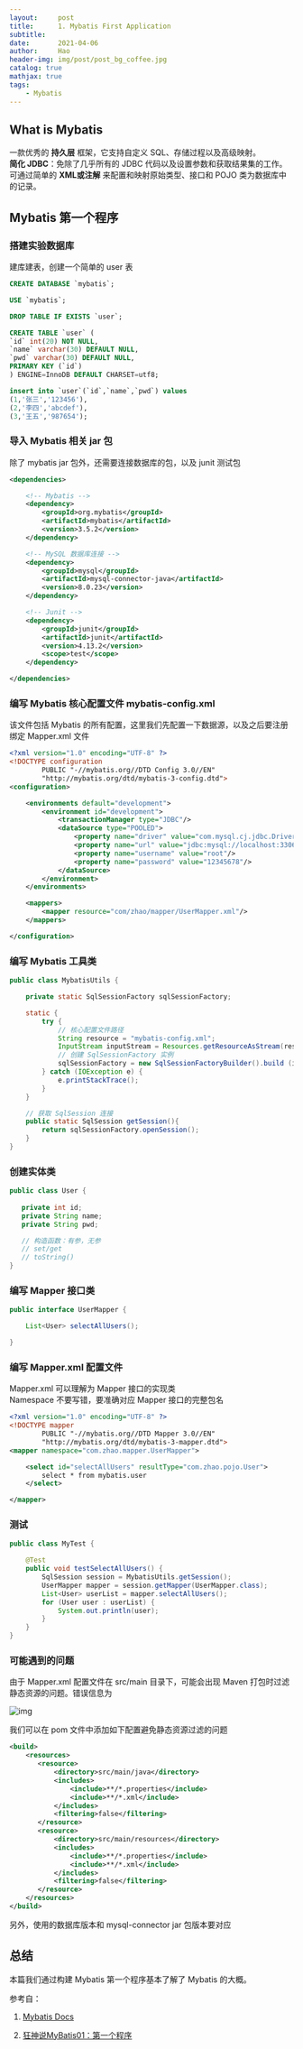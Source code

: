 ```yaml
---
layout:     post
title:      1. Mybatis First Application
subtitle:   
date:       2021-04-06
author:     Hao
header-img: img/post/post_bg_coffee.jpg
catalog: true
mathjax: true
tags:
    - Mybatis
---
```


## What is Mybatis

一款优秀的 **持久层** 框架，它支持自定义 SQL、存储过程以及高级映射。\
**简化 JDBC**：免除了几乎所有的 JDBC 代码以及设置参数和获取结果集的工作。\
可通过简单的 **XML或注解** 来配置和映射原始类型、接口和 POJO 类为数据库中的记录。

## Mybatis 第一个程序

### 搭建实验数据库

建库建表，创建一个简单的 user 表

```sql
CREATE DATABASE `mybatis`;

USE `mybatis`;

DROP TABLE IF EXISTS `user`;

CREATE TABLE `user` (
`id` int(20) NOT NULL,
`name` varchar(30) DEFAULT NULL,
`pwd` varchar(30) DEFAULT NULL,
PRIMARY KEY (`id`)
) ENGINE=InnoDB DEFAULT CHARSET=utf8;

insert into `user`(`id`,`name`,`pwd`) values 
(1,'张三','123456'),
(2,'李四','abcdef'),
(3,'王五','987654');
```

### 导入 Mybatis 相关 jar 包

除了 mybatis jar 包外，还需要连接数据库的包，以及 junit 测试包

```xml
<dependencies>

    <!-- Mybatis -->
    <dependency>
        <groupId>org.mybatis</groupId>
        <artifactId>mybatis</artifactId>
        <version>3.5.2</version>
    </dependency>

    <!-- MySQL 数据库连接 -->
    <dependency>
        <groupId>mysql</groupId>
        <artifactId>mysql-connector-java</artifactId>
        <version>8.0.23</version>
    </dependency>

    <!-- Junit -->
    <dependency>
        <groupId>junit</groupId>
        <artifactId>junit</artifactId>
        <version>4.13.2</version>
        <scope>test</scope>
    </dependency>

</dependencies>
```

### 编写 Mybatis 核心配置文件 mybatis-config.xml

该文件包括 Mybatis 的所有配置，这里我们先配置一下数据源，以及之后要注册绑定 Mapper.xml 文件

```xml
<?xml version="1.0" encoding="UTF-8" ?>
<!DOCTYPE configuration
        PUBLIC "-//mybatis.org//DTD Config 3.0//EN"
        "http://mybatis.org/dtd/mybatis-3-config.dtd">
<configuration>

    <environments default="development">
        <environment id="development">
            <transactionManager type="JDBC"/>
            <dataSource type="POOLED">
                <property name="driver" value="com.mysql.cj.jdbc.Driver"/>
                <property name="url" value="jdbc:mysql://localhost:3306/mybatis?useSSL=true&amp;useUnicode=true&amp;characterEncoding=utf8"/>
                <property name="username" value="root"/>
                <property name="password" value="12345678"/>
            </dataSource>
        </environment>
    </environments>

    <mappers>
        <mapper resource="com/zhao/mapper/UserMapper.xml"/>
    </mappers>

</configuration>
```

### 编写 Mybatis 工具类

```java
public class MybatisUtils {

    private static SqlSessionFactory sqlSessionFactory;

    static {
        try {
            // 核心配置文件路径
            String resource = "mybatis-config.xml";
            InputStream inputStream = Resources.getResourceAsStream(resource);
            // 创建 SqlSessionFactory 实例
            sqlSessionFactory = new SqlSessionFactoryBuilder().build (inputStream);
        } catch (IOException e) {
            e.printStackTrace();
        }
    }

    // 获取 SqlSession 连接
    public static SqlSession getSession(){
        return sqlSessionFactory.openSession();
    }
}
```

### 创建实体类

```java
public class User {
   
   private int id; 
   private String name;   
   private String pwd; 

   // 构造函数：有参，无参
   // set/get
   // toString()
}
```

### 编写 Mapper 接口类

```java
public interface UserMapper {

    List<User> selectAllUsers();

}
```

### 编写 Mapper.xml 配置文件

Mapper.xml 可以理解为 Mapper 接口的实现类 \
Namespace 不要写错，要准确对应 Mapper 接口的完整包名

```xml
<?xml version="1.0" encoding="UTF-8" ?>
<!DOCTYPE mapper
        PUBLIC "-//mybatis.org//DTD Mapper 3.0//EN"
        "http://mybatis.org/dtd/mybatis-3-mapper.dtd">
<mapper namespace="com.zhao.mapper.UserMapper">

    <select id="selectAllUsers" resultType="com.zhao.pojo.User">
        select * from mybatis.user
    </select>

</mapper>
```

### 测试

```java
public class MyTest {

    @Test
    public void testSelectAllUsers() {
        SqlSession session = MybatisUtils.getSession();
        UserMapper mapper = session.getMapper(UserMapper.class);
        List<User> userList = mapper.selectAllUsers();
        for (User user : userList) {
            System.out.println(user);
        }
    }
}
```

### 可能遇到的问题

由于 Mapper.xml 配置文件在 src/main 目录下，可能会出现 Maven 打包时过滤静态资源的问题。错误信息为

![img](/img/post/Mybatis/not_found_UserMapper.png)

我们可以在 pom 文件中添加如下配置避免静态资源过滤的问题

```xml
<build>
    <resources>
       <resource>
           <directory>src/main/java</directory>
           <includes>
               <include>**/*.properties</include>
               <include>**/*.xml</include>
           </includes>
           <filtering>false</filtering>
       </resource>
       <resource>
           <directory>src/main/resources</directory>
           <includes>
               <include>**/*.properties</include>
               <include>**/*.xml</include>
           </includes>
           <filtering>false</filtering>
       </resource>
    </resources>
</build>
```

另外，使用的数据库版本和 mysql-connector jar 包版本要对应

## 总结

本篇我们通过构建 Mybatis 第一个程序基本了解了 Mybatis 的大概。

参考自：
1. [Mybatis Docs](https://mybatis.org/mybatis-3/zh/getting-started.html)

2. [狂神说MyBatis01：第一个程序](https://mp.weixin.qq.com/s?__biz=Mzg2NTAzMTExNg==&mid=2247484031&idx=1&sn=948869263f6dd06ccfb494cc5f07c7c4&scene=19#wechat_redirect)
